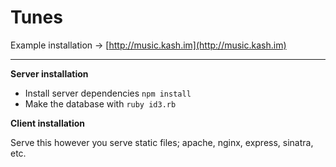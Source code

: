 # Tunes

Example installation &rarr; [http://music.kash.im](http://music.kash.im)

---

**Server installation**

* Install server dependencies `npm install`
* Make the database with `ruby id3.rb`
	
**Client installation**

Serve this however you serve static files; apache, nginx, express, sinatra, etc.